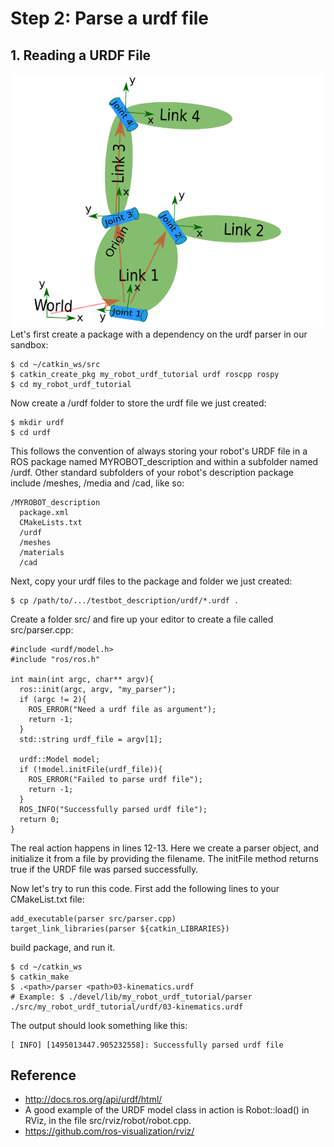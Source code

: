 # Step 2: Parse a urdf file

## 1. Reading a URDF File
![](image/03-read_urdf.png) 
Let's first create a package with a dependency on the urdf parser in our sandbox:
```
$ cd ~/catkin_ws/src
$ catkin_create_pkg my_robot_urdf_tutorial urdf roscpp rospy
$ cd my_robot_urdf_tutorial
```
Now create a /urdf folder to store the urdf file we just created:
```
$ mkdir urdf
$ cd urdf
```
This follows the convention of always storing your robot's URDF file in a ROS package named MYROBOT_description and within a subfolder named /urdf. Other standard subfolders of your robot's description package include /meshes, /media and /cad, like so:
```
/MYROBOT_description
  package.xml
  CMakeLists.txt
  /urdf
  /meshes
  /materials
  /cad
```
Next, copy your urdf files to the package and folder we just created:
```
$ cp /path/to/.../testbot_description/urdf/*.urdf .
```
Create a folder src/ and fire up your editor to create a file called src/parser.cpp:
```
#include <urdf/model.h>
#include "ros/ros.h"

int main(int argc, char** argv){
  ros::init(argc, argv, "my_parser");
  if (argc != 2){
    ROS_ERROR("Need a urdf file as argument");
    return -1;
  }
  std::string urdf_file = argv[1];

  urdf::Model model;
  if (!model.initFile(urdf_file)){
    ROS_ERROR("Failed to parse urdf file");
    return -1;
  }
  ROS_INFO("Successfully parsed urdf file");
  return 0;
}
```
The real action happens in lines 12-13. Here we create a parser object, and initialize it from a file by providing the filename. The initFile method returns true if the URDF file was parsed successfully.

Now let's try to run this code. First add the following lines to your CMakeList.txt file:
```
add_executable(parser src/parser.cpp)
target_link_libraries(parser ${catkin_LIBRARIES})
```
build package, and run it.
```
$ cd ~/catkin_ws   
$ catkin_make
$ .<path>/parser <path>03-kinematics.urdf
# Example: $ ./devel/lib/my_robot_urdf_tutorial/parser ./src/my_robot_urdf_tutorial/urdf/03-kinematics.urdf
```
The output should look something like this:
```
[ INFO] [1495013447.905232558]: Successfully parsed urdf file
```

## Reference
* http://docs.ros.org/api/urdf/html/
* A good example of the URDF model class in action is Robot::load() in RViz, in the file src/rviz/robot/robot.cpp.
* https://github.com/ros-visualization/rviz/